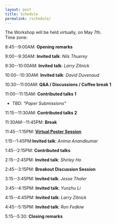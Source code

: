 ```yaml
---
layout: post
title: Schedule
permalink: /schedule/
---
```


The Workshop will be held virtually, on May 7th.<br>
Time zone:

8:45--9:00AM: **Opening remarks**

9:00--9:30AM: **Invited talk**: *Nils Thuerey*

9:30--10:00AM: **Invited talk**: *Larry Zitnick*

10:00--10:30AM: **Invited talk**: *David Duvenaud*

10:30--11:00AM: **Q&A / Discussions / Coffee break 1**

11:00--11:15AM: **Contributed talks 1**
* TBD: _"Paper Submissions"_

11:15--11:30AM: **Contributed talks 2**

11:30AM--11:45PM: **Break**

11:45--1:15PM: [**Virtual Poster Session**](/papers)

1:15--1:45PM:**Invited talk**: *Anima Anandkumar*

1:45--2:15PM: **Contributed talks**

2:15--2:45PM: **Invited talk**: *Shirley Ho* 

2:45--3:15PM: **Breakout Discussion Session**

3:15--3:45PM: **Invited talk**: *Jesse Thaler*

3:45--4:15PM: **Invited talk**: *Yunzhu Li* 

4:15--4:45PM: **Invited talk**: *Larry Zitnick* 

4:45--5:15PM: **Invited talk**: *Ron Fedkiw* 

5:15--5:30: **Closing remarks**
